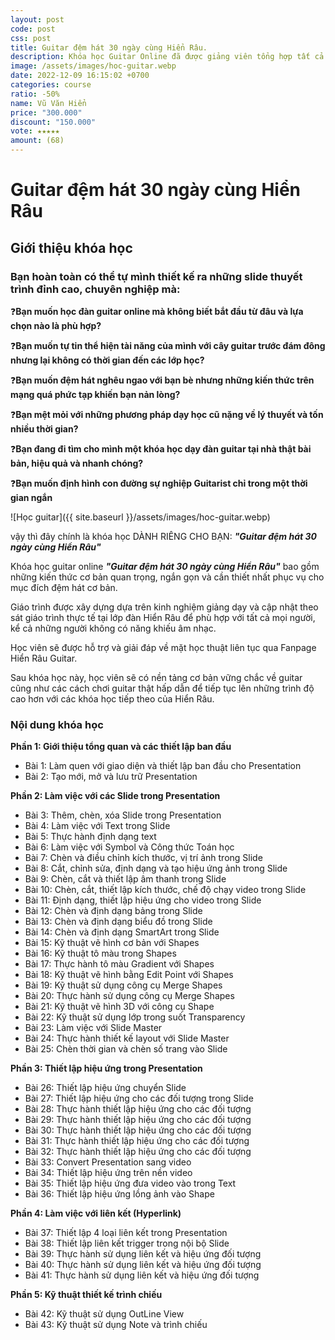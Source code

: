 ```yaml
---
layout: post
code: post
css: post
title: Guitar đệm hát 30 ngày cùng Hiển Râu.
description: Khóa học Guitar Online đã được giảng viên tổng hợp tất cả các kiến thức về guitar cơ bản, dễ hiểu nhất trong bộ video bài giảng khóa học dạy đàn guitar này
image: /assets/images/hoc-guitar.webp
date: 2022-12-09 16:15:02 +0700
categories: course
ratio: -50%
name: Vũ Văn Hiển
price: "300.000"
discount: "150.000"
vote: ★★★★★
amount: (68)
---
```


# **Guitar đệm hát 30 ngày cùng Hiển Râu**

## Giới thiệu khóa học

### Bạn hoàn toàn có thể tự mình thiết kế ra những slide thuyết trình đỉnh cao, chuyên nghiệp mà:

❓**Bạn muốn học đàn guitar online mà không biết bắt đầu từ đâu và lựa chọn nào là phù hợp?**

❓**Bạn muốn tự tin thể hiện tài năng của mình với cây guitar trước đám đông nhưng lại không có thời gian đến các lớp học?**

❓**Bạn muốn đệm hát nghêu ngao với bạn bè nhưng những kiến thức trên mạng quá phức tạp khiến bạn nản lòng?**

❓**Bạn mệt mỏi với những phương pháp dạy học cũ nặng về lý thuyết và tốn nhiều thời gian?**

❓**Bạn đang đi tìm cho mình một khóa học dạy đàn guitar tại nhà thật bài bản, hiệu quả và nhanh chóng?**

❓**Bạn muốn định hình con đường sự nghiệp Guitarist chỉ trong một thời gian ngắn**


![Học guitar]({{ site.baseurl }}/assets/images/hoc-guitar.webp)

vậy thì đây chính là khóa học DÀNH RIÊNG CHO BẠN: ***"Guitar đệm hát 30 ngày cùng Hiển Râu"*** 

Khóa học guitar online ***"Guitar đệm hát 30 ngày cùng Hiển Râu"*** bao gồm những kiến thức cơ bản quan trọng, ngắn gọn và cần thiết nhất phục vụ cho mục đích đệm hát cơ bản.

Giáo trình được xây dựng dựa trên kinh nghiệm giảng dạy và cập nhật theo sát giáo trình thực tế tại lớp đàn Hiển Râu để phù hợp với tất cả mọi người, kể cả những người không có năng khiếu âm nhạc.

Học viên sẽ được hỗ trợ và giải đáp về mặt học thuật liên tục qua Fanpage Hiển Râu Guitar. 

Sau khóa học này, học viên sẽ có nền tảng cơ bản vững chắc về guitar cũng như các cách chơi guitar thật hấp dẫn để tiếp tục lên những trình độ cao hơn với các khóa học tiếp theo của Hiển Râu.

### Nội dung khóa học

**Phần 1: Giới thiệu tổng quan và các thiết lập ban đầu**
- Bài 1: Làm quen với giao diện và thiết lập ban đầu cho Presentation
- Bài 2: Tạo mới, mở và lưu trữ Presentation

**Phần 2: Làm việc với các Slide trong Presentation**
- Bài 3: Thêm, chèn, xóa Slide trong Presentation
- Bài 4: Làm việc với Text trong Slide
- Bài 5: Thực hành định dạng text
- Bài 6: Làm việc với Symbol và Công thức Toán học
- Bài 7: Chèn và điều chỉnh kích thước, vị trí ảnh trong Slide
- Bài 8: Cắt, chỉnh sửa, định dạng và tạo hiệu ứng ảnh trong Slide
- Bài 9: Chèn, cắt và thiết lập âm thanh trong Slide
- Bài 10: Chèn, cắt, thiết lập kích thước, chế độ chạy video trong Slide
- Bài 11: Định dạng, thiết lập hiệu ứng cho video trong Slide
- Bài 12: Chèn và định dạng bảng trong Slide
- Bài 13: Chèn và định dạng biểu đồ trong Slide
- Bài 14: Chèn và định dạng SmartArt trong Slide
- Bài 15: Kỹ thuật vẽ hình cơ bản với Shapes
- Bài 16: Kỹ thuật tô màu trong Shapes
- Bài 17: Thực hành tô màu Gradient với Shapes
- Bài 18: Kỹ thuật vẽ hình bằng Edit Point với Shapes
- Bài 19: Kỹ thuật sử dụng công cụ Merge Shapes
- Bài 20: Thực hành sử dụng công cụ Merge Shapes
- Bài 21: Kỹ thuật vẽ hình 3D với công cụ Shape
- Bài 22: Kỹ thuật sử dụng lớp trong suốt Transparency
- Bài 23: Làm việc với Slide Master
- Bài 24: Thực hành thiết kế layout với Slide Master
- Bài 25: Chèn thời gian và chèn số trang vào Slide

**Phần 3: Thiết lập hiệu ứng trong Presentation**
- Bài 26: Thiết lập hiệu ứng chuyển Slide
- Bài 27: Thiết lập hiệu ứng cho các đối tượng trong Slide
- Bài 28: Thực hành thiết lập hiệu ứng cho các đối tượng 
- Bài 29: Thực hành thiết lập hiệu ứng cho các đối tượng 
- Bài 30: Thực hành thiết lập hiệu ứng cho các đối tượng 
- Bài 31: Thực hành thiết lập hiệu ứng cho các đối tượng 
- Bài 32: Thực hành thiết lập hiệu ứng cho các đối tượng 
- Bài 33: Convert Presentation sang video
- Bài 34: Thiết lập hiệu ứng trên nền video
- Bài 35: Thiết lập hiệu ứng đưa video vào trong Text
- Bài 36: Thiết lập hiệu ứng lồng ảnh vào Shape

**Phần 4: Làm việc với liên kết (Hyperlink)**
- Bài 37: Thiết lập 4 loại liên kết trong Presentation
- Bài 38: Thiết lập liên kết trigger trong nội bộ Slide
- Bài 39: Thực hành sử dụng liên kết và hiệu ứng đối tượng 
- Bài 40: Thực hành sử dụng liên kết và hiệu ứng đối tượng 
- Bài 41: Thực hành sử dụng liên kết và hiệu ứng đối tượng 

**Phần 5: Kỹ thuật thiết kế trình chiếu**
- Bài 42: Kỹ thuật sử dụng OutLine View
- Bài 43: Kỹ thuật sử dụng Note và trình chiếu
